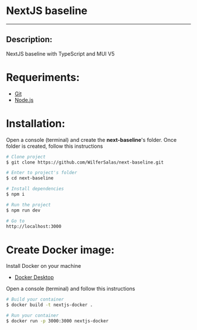 # NextJS baseline

---

## Description:

NextJS baseline with TypeScript and MUI V5

# Requeriments:

- [Git](https://git-scm.com/)
- [Node.js](https://nodejs.org/en/)

# Installation:

Open a console (terminal) and create the **next-baseline**'s folder. Once folder is created, follow this instructions

```bash
# Clone project
$ git clone https://github.com/WilferSalas/next-baseline.git

# Enter to project's folder
$ cd next-baseline

# Install dependencies
$ npm i

# Run the project
$ npm run dev

# Go to
http://localhost:3000
```

# Create Docker image:

Install Docker on your machine
- [Docker Desktop](https://docs.docker.com/get-docker/)

Open a console (terminal) and follow this instructions

```bash
# Build your container
$ docker build -t nextjs-docker .

# Run your container
$ docker run -p 3000:3000 nextjs-docker
```

